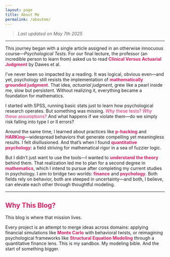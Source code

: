 ```yaml
---
layout: page
title: About Me
permalink: /aboutme/
---
```


> *Last updated on May 7th 2025*

---

This journey began with a single article assigned in an otherwise innocuous course—<em>Psychological Tests</em>. For our final lecture, the professor (an incredible person to learn from) asked us to read <strong style="color:#e91e63;">Clinical Versus Actuarial Judgment</strong> by Dawes et al.

I’ve never been so impacted by a reading. It was logical, obvious even—and yet, psychology still resists the implementation of <strong style="color:#e91e63;">mathematically grounded judgment</strong>. That idea, <em>actuarial judgment</em>, grew like a pearl inside me, slow but persistent. Without realizing it, everything became a foundation for mathematics.

I started with SPSS, running basic stats just to learn how psychological research operates. But something was missing. <span style="color:#e91e63;"><em>Why</em> these tests? <em>Why</em> these assumptions?</span> And what happens if we violate them—do we simply risk falling into type I or II errors?

Around the same time, I learned about practices like <strong style="color:#e91e63;">p-hacking</strong> and <strong style="color:#e91e63;">HARKing</strong>—widespread behaviors that generate compelling yet meaningless results. I felt disillusioned. And that’s when I found <strong style="color:#e91e63;">quantitative psychology</strong>: a field striving for mathematical rigor in a sea of fuzzier logic.

But I didn’t just want to use the tools—I wanted to <strong style="color:#e91e63;">understand the theory</strong> behind them. That realization led me to plan for a second degree in <strong style="color:#e91e63;">mathematics</strong>, which I intend to pursue after completing my current studies in psychology. I aim to bridge two worlds: <strong style="color:#e91e63;">finance</strong> and <strong style="color:#e91e63;">psychology</strong>. Both fields rely on behavior, both are steeped in uncertainty—and both, I believe, can elevate each other through thoughtful modeling.

---

## <span style="color:#e91e63;">Why This Blog?</span>

This blog is where that mission lives.

Every project is an attempt to merge ideas across domains: applying financial simulations like <strong style="color:#e91e63;">Monte Carlo</strong> with behavioral twists, or reimagining psychological frameworks like <strong style="color:#e91e63;">Structural Equation Modeling</strong> through a quantitative finance lens.
This is my sandbox. My modeling bible. And the start of something bigger.
